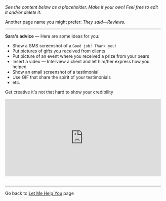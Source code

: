 *See the content below as a placeholder. Make it your own! Feel free to edit it and/or delete it*.

Another page name you might prefer: *They said*—*Reviews*.

---

**Sara's advice** — Here are some ideas for you:

- Show a SMS screenshot of a `Good job! Thank you!`
- Put pictures of gifts you received from clients
- Put picture of an event where you received a prize from your pears
- Insert a video — Interview a client and let him/her express how you helped
- Show an email screenshot of a testimonial
- Use GIF that share the spirit of your testimonials
- etc.

Get creative it's not that hard to show your credibility 

<div><div style="left: 0px; width: 100%; height: 0px; position: relative; padding-bottom: 49.8853%;"><iframe src="https://giphy.com/embed/wrzf9P70YWLJK/twitter/iframe" frameborder="0" allowfullscreen="true" webkitallowfullscreen="true" mozallowfullscreen="true" style="top: 0px; left: 0px; width: 100%; height: 100%; position: absolute;"></iframe></div></div><br>

---

Go back to [Let Me Help You](/let-me-help-you/) page